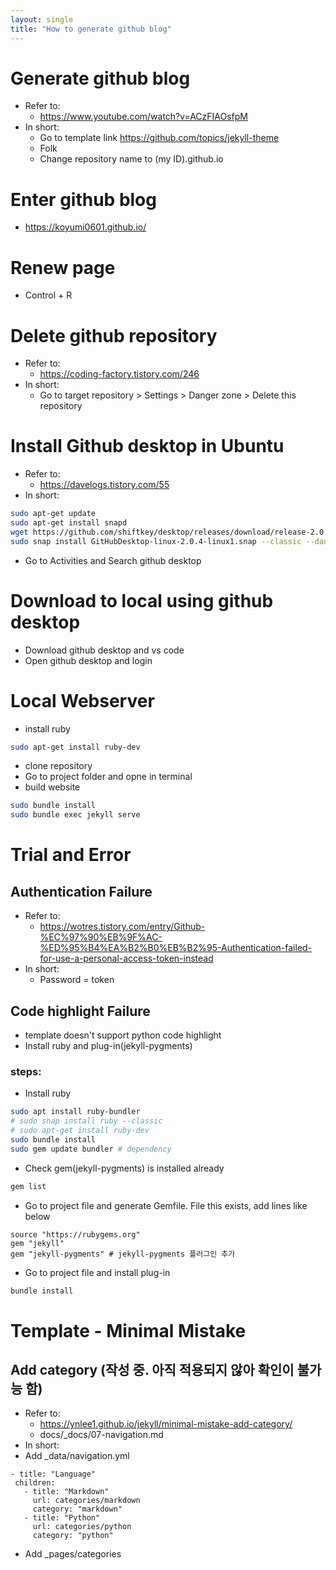 ```yaml
---
layout: single
title: "How to generate github blog"
---
```


# Generate github blog
- Refer to: 
    - https://www.youtube.com/watch?v=ACzFIAOsfpM
- In short: 
    - Go to template link https://github.com/topics/jekyll-theme
    - Folk
    - Change repository name to (my ID).github.io
  
# Enter github blog
- https://koyumi0601.github.io/

# Renew page
- Control + R

# Delete github repository
- Refer to: 
    - https://coding-factory.tistory.com/246
- In short: 
    - Go to target repository > Settings > Danger zone > Delete this repository

# Install Github desktop in Ubuntu
- Refer to: 
    - https://davelogs.tistory.com/55 
- In short:
```bash
sudo apt-get update
sudo apt-get install snapd
wget https://github.com/shiftkey/desktop/releases/download/release-2.0.4-linux1/GitHubDesktop-linux-2.0.4-linux1.snap
sudo snap install GitHubDesktop-linux-2.0.4-linux1.snap --classic --dangerous
```
- Go to Activities and Search github desktop

# Download to local using github desktop
- Download github desktop and vs code
- Open github desktop and login
  
# Local Webserver
- install ruby
```bash
sudo apt-get install ruby-dev
```
- clone repository
- Go to project folder and opne in terminal
- build website
```bash
sudo bundle install
sudo bundle exec jekyll serve
```

# Trial and Error
## Authentication Failure
- Refer to: 
    - https://wotres.tistory.com/entry/Github-%EC%97%90%EB%9F%AC-%ED%95%B4%EA%B2%B0%EB%B2%95-Authentication-failed-for-use-a-personal-access-token-instead
- In short: 
    - Password = token

## Code highlight Failure
- template doesn't support python code highlight
- Install ruby and plug-in(jekyll-pygments)
### steps:
- Install ruby 
```bash
sudo apt install ruby-bundler 
# sudo snap install ruby --classic
# sudo apt-get install ruby-dev
sudo bundle install
sudo gem update bundler # dependency
```
- Check gem(jekyll-pygments) is installed already
```bash
gem list
```

- Go to project file and generate Gemfile. File this exists, add lines like below
```
source "https://rubygems.org"
gem "jekyll"
gem "jekyll-pygments" # jekyll-pygments 플러그인 추가
```
- Go to project file and install plug-in
```bash
bundle install
```

# Template - Minimal Mistake
## Add category (작성 중. 아직 적용되지 않아 확인이 불가능 함)
- Refer to:
    - https://ynlee1.github.io/jekyll/minimal-mistake-add-category/
    - docs/_docs/07-navigation.md
- In short:
- Add _data/navigation.yml
```
- title: "Language"
 children: 
   - title: "Markdown"
     url: categories/markdown
     category: "markdown"
   - title: "Python"
     url: categories/python
     category: "python"
```
- Add _pages/categories
```
```